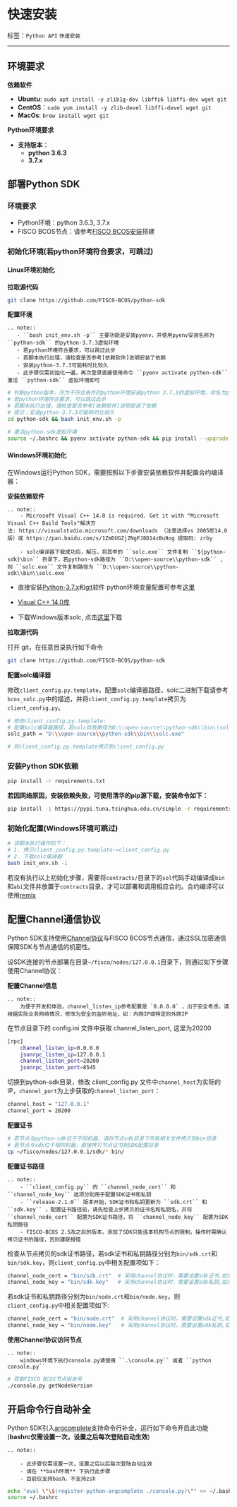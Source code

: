 # 快速安装

标签：``Python API`` ``快速安装``

----
## 环境要求

**依赖软件**

- **Ubuntu**: `sudo apt install -y zlib1g-dev libffi6 libffi-dev wget git`
- **CentOS**：`sudo yum install -y zlib-devel libffi-devel wget git`
- **MacOs**: `brew install wget git`

**Python环境要求**

- **支持版本**：
    - **python 3.6.3**
    - **3.7.x**

## 部署Python SDK

### 环境要求
- Python环境：python 3.6.3, 3.7.x
- FISCO BCOS节点：请参考[FISCO BCOS安装](../../installation.html#fisco-bcos)搭建


### 初始化环境(若python环境符合要求，可跳过)

#### **Linux环境初始化**

**拉取源代码**

```bash
git clone https://github.com/FISCO-BCOS/python-sdk
```

**配置环境**

```eval_rst
.. note::
   - ``bash init_env.sh -p`` 主要功能是安装pyenv，并使用pyenv安装名称为 ``python-sdk`` 的python-3.7.3虚拟环境
   - 若python环境符合要求，可以跳过此步
   - 若脚本执行出错，请检查是否参考[依赖软件]说明安装了依赖
   - 安装python-3.7.3可能耗时比较久
   - 此步骤仅需初始化一遍，再次登录直接使用命令 ``pyenv activate python-sdk`` 激活 ``python-sdk`` 虚拟环境即可
```

```bash
# 判断python版本，并为不符合条件的python环境安装python 3.7.3的虚拟环境，命名为python-sdk
# 若python环境符合要求，可以跳过此步
# 若脚本执行出错，请检查是否参考[依赖软件]说明安装了依赖
# 提示：安装python-3.7.3可能耗时比较久
cd python-sdk && bash init_env.sh -p

# 激活python-sdk虚拟环境
source ~/.bashrc && pyenv activate python-sdk && pip install --upgrade pip
```

#### **Windows环境初始化**

在Windows运行Python SDK，需要按照以下步骤安装依赖软件并配置合约编译器：

**安装依赖软件**


```eval_rst
.. note::
    - Microsoft Visual C++ 14.0 is required. Get it with "Microsoft Visual C++ Build Tools"解决方法: https://visualstudio.microsoft.com/downloads （注意选择vs 2005即14.0版）或 https://pan.baidu.com/s/1ZmDUGZjZNgFJ8D14zBu9og 提取码: zrby

    - solc编译器下载成功后，解压，将其中的 ``solc.exe`` 文件复制 ``${python-sdk}\bin`` 目录下，若python-sdk路径为 ``D:\\open-source\\python-sdk`` , 则 ``solc.exe`` 文件复制路径为 ``D:\\open-source\\python-sdk\\bin\\solc.exe`` 
```

- 直接安装[Python-3.7.x](https://www.python.org/downloads/release/python-373/)和[git](https://git-scm.com/download/win)软件
python环境变量配置可参考[这里](https://jingyan.baidu.com/article/b0b63dbff271e24a4830708d.html)

- [Visual C++ 14.0库](https://visualstudio.microsoft.com/downloads)

- 下载Windows版本solc, 点击[这里](https://github.com/ethereum/solidity/releases/download/v0.4.25/solidity-windows.zip)下载


**拉取源代码**

打开 git，在任意目录执行如下命令
```bash
git clone https://github.com/FISCO-BCOS/python-sdk
```


**配置solc编译器**

修改`client_config.py.template`，配置`solc`编译器路径，solc二进制下载请参考`bcos_solc.py`中的描述，并将`client_config.py.template`拷贝为`client_config.py`。

```bash
# 修改client_config.py.template: 
# 配置solc编译器路径，若solc存放路径为D:\\open-source\\python-sdk\\bin\\solc.exe，则solc_path配置如下：
solc_path = "D:\\open-source\\python-sdk\\bin\\solc.exe"

# 将client_config.py.template拷贝到client_config.py
```

### **安装Python SDK依赖**

```bash
pip install -r requirements.txt
```

**若因网络原因，安装依赖失败，可使用清华的pip源下载，安装命令如下：**

```bash
pip install -i https://pypi.tuna.tsinghua.edu.cn/simple -r requirements.txt
```

### 初始化配置(Windows环境可跳过)

```bash
# 该脚本执行操作如下：
# 1. 拷贝client_config.py.template->client_config.py
# 2. 下载solc编译器
bash init_env.sh -i
```

若没有执行以上初始化步骤，需要将`contracts/`目录下的`sol`代码手动编译成`bin`和`abi`文件并放置于`contracts`目录，才可以部署和调用相应合约。合约编译可以使用[remix](https://remix.ethereum.org)


## 配置Channel通信协议

Python SDK支持使用[Channel协议](../../design/protocol_description.html#channelmessage-v1)与FISCO BCOS节点通信，通过SSL加密通信保障SDK与节点通信的机密性。

设SDK连接的节点部署在目录`~/fisco/nodes/127.0.0.1`目录下，则通过如下步骤使用Channel协议：

**配置Channel信息**

```eval_rst
.. note::
    为便于开发和体验，channel_listen_ip参考配置是 `0.0.0.0` ，出于安全考虑，请根据实际业务网络情况，修改为安全的监听地址，如：内网IP或特定的外网IP
```

在节点目录下的 config.ini 文件中获取 channel_listen_port, 这里为20200  
```bash
[rpc]
    channel_listen_ip=0.0.0.0
    jsonrpc_listen_ip=127.0.0.1
    channel_listen_port=20200
    jsonrpc_listen_port=8545
```
    
切换到python-sdk目录，修改 client_config.py 文件中`channel_host`为实际的IP，`channel_port`为上步获取的`channel_listen_port`：

```bash
channel_host = "127.0.0.1"
channel_port = 20200
```

**配置证书**

```bash
# 若节点与python-sdk位于不同机器，请将节点sdk目录下所有相关文件拷贝到bin目录
# 若节点与sdk位于相同机器，直接拷贝节点证书到SDK配置目录
cp ~/fisco/nodes/127.0.0.1/sdk/* bin/
```

**配置证书路径**

```eval_rst
.. note::
    - ``client_config.py`` 的 ``channel_node_cert`` 和 ``channel_node_key`` 选项分别用于配置SDK证书和私钥
    - ``release-2.1.0`` 版本开始，SDK证书和私钥更新为 ``sdk.crt`` 和 ``sdk.key`` ，配置证书路径前，请先检查上步拷贝的证书名和私钥名，并将 ``channel_node_cert`` 配置为SDK证书路径，将 ``channel_node_key`` 配置为SDK私钥路径
    - FISCO-BCOS 2.5及之后的版本，添加了SDK只能连本机构节点的限制，操作时需确认拷贝证书的路径，否则建联报错
```

检查从节点拷贝的sdk证书路径，若sdk证书和私钥路径分别为`bin/sdk.crt`和`bin/sdk.key`，则`client_config.py`中相关配置项如下：

```bash
channel_node_cert = "bin/sdk.crt"  # 采用channel协议时，需要设置sdk证书,如采用rpc协议通信，这里可以留空
channel_node_key = "bin/sdk.key"   # 采用channel协议时，需要设置sdk私钥,如采用rpc协议通信，这里可以留空
```

若sdk证书和私钥路径分别为`bin/node.crt`和`bin/node.key`，则`client_config.py`中相关配置项如下:
```bash
channel_node_cert = "bin/node.crt"  # 采用channel协议时，需要设置sdk证书,如采用rpc协议通信，这里可以留空
channel_node_key = "bin/node.key"   # 采用channel协议时，需要设置sdk私钥,如采用rpc协议通信，这里可以留空
```

**使用Channel协议访问节点**

```eval_rst
.. note::
    windows环境下执行console.py请使用 ``.\console.py`` 或者 ``python console.py``
```

```bash
# 获取FISCO BCOS节点版本号
./console.py getNodeVersion
```

## 开启命令行自动补全

Python SDK引入[argcomplete](https://argcomplete.readthedocs.io/en/latest/)支持命令行补全，运行如下命令开启此功能(**bashrc仅需设置一次，设置之后每次登陆自动生效**)

```eval_rst
.. note::

    - 此步骤仅需设置一次，设置之后以后每次登陆自动生效
    - 请在 **bash环境** 下执行此步骤
    - 目前仅支持bash，不支持zsh 
```

```bash
echo "eval \"\$(register-python-argcomplete ./console.py)\"" >> ~/.bashrc
source ~/.bashrc
```

